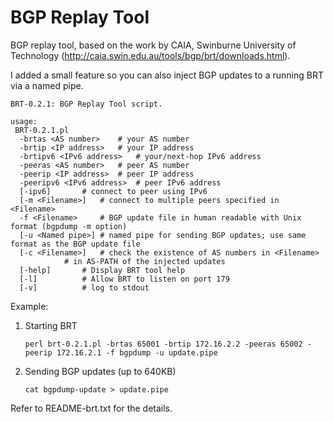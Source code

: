 # BGP Replay Tool
BGP replay tool, based on the work by CAIA, Swinburne University of Technology
(http://caia.swin.edu.au/tools/bgp/brt/downloads.html).

I added a small feature so you can also inject BGP updates to a running BRT via a named pipe.
```
BRT-0.2.1: BGP Replay Tool script.

usage:
 BRT-0.2.1.pl
  -brtas <AS number>	# your AS number
  -brtip <IP address>	# your IP address
  -brtipv6 <IPv6 address>	# your/next-hop IPv6 address
  -peeras <AS number>	# peer AS number
  -peerip <IP address>	# peer IP address
  -peeripv6 <IPv6 address>	# peer IPv6 address
  [-ipv6] 		# connect to peer using IPv6
  [-m <Filename>]	# connect to multiple peers specified in <Filename>
  -f <Filename>		# BGP update file in human readable with Unix format (bgpdump -m option)
  [-u <Named pipe>]	# named pipe for sending BGP updates; use same format as the BGP update file
  [-c <Filename>]	# check the existence of AS numbers in <Filename> 
			# in AS-PATH of the injected updates
  [-help]		# Display BRT tool help
  [-l]			# Allow BRT to listen on port 179
  [-v]			# log to stdout
```
Example:
1. Starting BRT
   
    ```
   perl brt-0.2.1.pl -brtas 65001 -brtip 172.16.2.2 -peeras 65002 -peerip 172.16.2.1 -f bgpdump -u update.pipe
    ```
   
3. Sending BGP updates (up to 640KB)
   
   ```
   cat bgpdump-update > update.pipe
   ```

Refer to README-brt.txt for the details.

